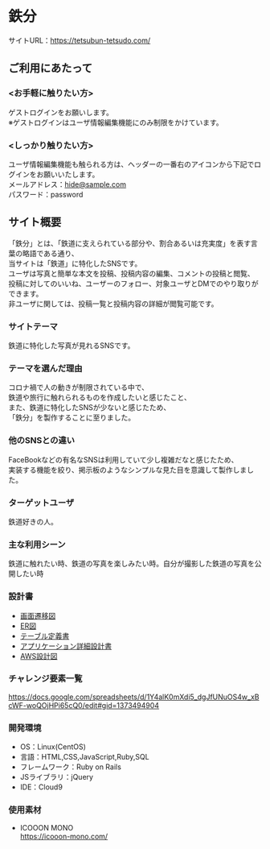# 鉄分
サイトURL：https://tetsubun-tetsudo.com/

## ご利用にあたって
### <お手軽に触りたい方>
ゲストログインをお願いします。<br>
※ゲストログインはユーザ情報編集機能にのみ制限をかけています。<br>

### <しっかり触りたい方>
ユーザ情報編集機能も触られる方は、ヘッダーの一番右のアイコンから下記でログインをお願いいたします。<br>
メールアドレス：hide@sample.com<br>
パスワード：password<br>

## サイト概要
「鉄分」とは、「鉄道に支えられている部分や、割合あるいは充実度」を表す言葉の略語である通り、<br>
当サイトは「鉄道」に特化したSNSです。<br>
ユーザは写真と簡単な本文を投稿、投稿内容の編集、コメントの投稿と閲覧、<br>
投稿に対してのいいね、ユーザーのフォロー、対象ユーザとDMでのやり取りができます。<br>
非ユーザに関しては、投稿一覧と投稿内容の詳細が閲覧可能です。

### サイトテーマ
鉄道に特化した写真が見れるSNSです。

### テーマを選んだ理由
コロナ禍で人の動きが制限されている中で、<br>
鉄道や旅行に触れられるものを作成したいと感じたこと、<br>
また、鉄道に特化したSNSが少ないと感じたため、<br>
「鉄分」を製作することに至りました。<br>

### 他のSNSとの違い
FaceBookなどの有名なSNSは利用していて少し複雑だなと感じたため、<br>
実装する機能を絞り、掲示板のようなシンプルな見た目を意識して製作しました。

### ターゲットユーザ
鉄道好きの人。

### 主な利用シーン
鉄道に触れたい時、鉄道の写真を楽しみたい時。自分が撮影した鉄道の写真を公開したい時<br>

### 設計書
<ul>
  <li>
    <a href="https://docs.google.com/presentation/d/1x784pqVEqCAz56WZRL-58tzVA4ksWyoe/edit#slide=id.p1">画面遷移図</a>
  </li>
  <li>
    <a href="https://drive.google.com/file/d/1HkoP6Zt81_0ExnAuyxt7Wlo1jUF1dtiu/view">ER図</a>
  </li>
  <li>
    <a href="https://docs.google.com/spreadsheets/d/1Ue5IUjEn4C_pJGp478CfMVnlBtA3ijqe/edit#gid=79538340">テーブル定義書</a>
  </li>
  <li>
    <a href="https://docs.google.com/spreadsheets/d/17LlS8oGryjKE0sBG0XpksbKoVZ5obTZg/edit#gid=1281505798">アプリケーション詳細設計書</a>
  </li>
  <li>
    <a href="https://docs.google.com/presentation/d/19rQs_M_eBYw2CBvxLmgMPD9DYWT8N5Lq/edit#slide=id.p1">AWS設計図</a>
  </li>
</ul>

### チャレンジ要素一覧
https://docs.google.com/spreadsheets/d/1Y4alK0mXdi5_dgJfUNuOS4w_xBcWF-woQOjHPi65cQ0/edit#gid=1373494904<br>

### 開発環境
- OS：Linux(CentOS)<br>
- 言語：HTML,CSS,JavaScript,Ruby,SQL<br>
- フレームワーク：Ruby on Rails<br>
- JSライブラリ：jQuery<br>
- IDE：Cloud9<br>

### 使用素材
- ICOOON MONO<br>
https://icooon-mono.com/<br>